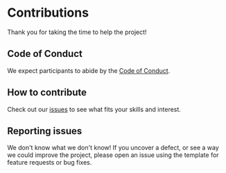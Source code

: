 # Contributions

Thank you for taking the time to help the project!

## Code of Conduct

We expect participants to abide by the [Code of Conduct](link).

## How to contribute

Check out our [issues](link) to see what fits your skills and interest.

## Reporting issues

We don't know what we don't know! If you uncover a defect, or see a way we could improve the project, please open an issue using the template for feature requests or bug fixes.
